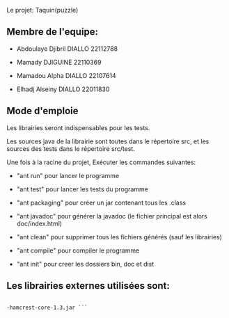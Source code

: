 Le projet: Taquin(puzzle)

## Membre de l'equipe:

- Abdoulaye Djibril    DIALLO		22112788

- Mamady 		DJIGUINE	22110369

- Mamadou Alpha 	DIALLO		22107614

- Elhadj Alseiny 	DIALLO		22011830

## Mode d'emploie

Les librairies seront indispensables pour les tests.

Les sources java de la librairie sont toutes dans le répertoire src, et les sources des tests dans le répertoire src/test.

Une fois à la racine du projet, Exécuter les commandes suivantes:

- "ant run" pour lancer le programme

- "ant test" pour lancer les tests du programme

- "ant packaging" pour créer un jar contenant tous les .class

- "ant javadoc" pour générer la javadoc (le fichier principal est alors doc/index.html)

- "ant clean" pour supprimer tous les fichiers générés (sauf les librairies)

- "ant compile" pour compiler le programme

- "ant init" pour creer les dossiers bin, doc et dist

## Les librairies externes utilisées sont:

```_junit-4.12.jar

-hamcrest-core-1.3.jar ```
